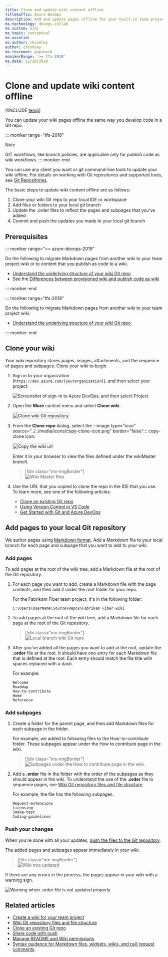 ```yaml
---
title: Clone and update wiki content offline 
titleSuffix: Azure DevOps 
description: Add and update pages offline for your built-in team project wiki in Azure DevOps 
ms.technology: devops-collab
ms.custom: wiki
ms.topic: conceptual
ms.assetid:
ms.author: chcomley
author: chcomley
ms.reviewer: gopinach
monikerRange: '>= tfs-2018'
ms.date: 12/20/2018  
---
```


# Clone and update wiki content offline

[!INCLUDE [temp](../../includes/version-vsts-tfs-2018.md)]

You can update your wiki pages offline the same way you develop code in a Git repo.

::: moniker range="tfs-2018"
> [!NOTE]  
> GIT workflows, like branch policies, are applicable only for publish code as wiki workflows.
::: moniker-end

You can use any client you want or git command-line tools to update your wiki offline. For details on working with Git repositories and supported tools, see [Git Repositories](../../repos/git/index.yml).

The basic steps to update wiki content offline are as follows:

1. Clone your wiki Git repo to your local IDE or workspace
2. Add files or folders to your local git branch
3. Update the .order files to reflect the pages and subpages that you've added
4. Commit and push the updates you made to your local git branch

## Prerequisites

::: moniker range=">= azure-devops-2019"

Do the following to migrate Markdown pages from another wiki to your team project wiki or to content that you publish as code to a wiki.

- [Understand the underlying structure of your wiki Git repo](wiki-file-structure.md)
- See the [Differences between provisioned wiki and publish code as wiki](provisioned-vs-published-wiki.md)

::: moniker-end

::: moniker range="tfs-2018"

Do the following to migrate Markdown pages from another wiki to your team project wiki.

- [Understand the underlying structure of your wiki Git repo](wiki-file-structure.md).

::: moniker-end

<a id="edit-wiki-offline"></a>

## Clone your wiki

Your wiki repository stores pages, images, attachments, and the sequence of pages and subpages. Clone your wiki to begin.

1. Sign in to your organization (`https://dev.azure.com/{yourorganization}`), and then select your project.

   ![Screenshot of sign-in to Azure DevOps, and then select Project](media/wiki/sign-in-to-azure-devops-select-project.png)

2. Open the **More** context menu and select **Clone wiki**.

	<img src="media/wiki/clone-wiki.png" alt="Clone wiki Git repository" style="border: 1px solid #C3C3C3;" />

2. From the **Clone repo** dialog, select the :::image type="icon" source="../../media/icons/copy-clone-icon.png" border="false"::: copy-clone icon.  

	<img src="media/wiki/clone-wiki-dialog.png" alt="Copy the wiki url" style="border: 1px solid #C3C3C3;" />

	Enter it in your browser to view the files defined under the wikiMaster branch.

	> [!div class="mx-imgBorder"]  
	> ![Wiki Master files](media/wiki/work-offline-wikiMaster-files.png)

3. Use the URL that you copied to clone the repo in the IDE that you use. To learn more, see one of the following articles:
	- [Clone an existing Git repo](../../repos/git/clone.md)
	- [Using Version Control in VS Code](https://code.visualstudio.com/docs/editor/versioncontrol)
	- [Get Started with Git and Azure DevOps](../../repos/git/gitquickstart.md?view=azure-devops&tabs=visual-studio)

## Add pages to your local Git repository

We author pages using [Markdown format](../../reference/markdown-guidance.md). Add a Markdown file to your local branch for each page and subpage that you want to add to your wiki.

### Add pages

To add pages at the root of the wiki tree, add a Markdown file at the root of the Git repository.

1. For each page you want to add, create a Markdown file with the page contents, and then add it under the root folder for your repo.

	For the Fabrikam Fiber team project, it's in the following folder:  

	`C:\Users\UserName\Source\Repos\Fabrikam Fiber.wiki`

2.  To add pages at the root of the wiki tree, add a Markdown file for each page at the root of the Git repository.

	> [!div class="mx-imgBorder"]  
	> ![Local branch wiki Git repo](media/wiki/add-pages.png)

3. After you've added all the pages you want to add at the root, update the **.order** file at the root. It should have one entry for each Markdown file that is defined at the root. Each entry should match the file title with spaces replaced with a dash.

	For example:  

    ```
	Welcome
	Roadmap  
	How-to-contribute  
	Home  
	Reference  
    ```

### Add subpages

1. Create a folder for the parent page, and then add Markdown files for each subpage in the folder.

   For example, we added to following files to the How-to-contribute folder. These subpages appear under the How to contribute page in the wiki.

	> [!div class="mx-imgBorder"]  
	> ![Subpages under the How to contribute page in the wiki.](media/wiki/add-sub-pages.png)

2. Add a **.order** file in the folder with the order of the subpages as they should appear in the wiki. To understand the use of the **.order** file to sequence pages, see [Wiki Git repository files and file structure](wiki-file-structure.md).
	 
	For example, the file has the following subpages:

    ```
	Request-extensions  
	Licensing  
	Smoke-test  
	Coding-guidelines  
    ```

### Push your changes

When you're done with all your updates, [push the files to the Git repository](../../repos/git/pushing.md).

The added pages and subpages appear immediately in your wiki.

   > [!div class="mx-imgBorder"]  
   > ![Wiki tree updated](media/wiki/wiki-tree-updated-offline.png)

If there are any errors in the process, the pages appear in your wiki with a warning sign.

![Warning when .order file is not updated properly](media/wiki/wiki-offline-order-warning.png)

## Related articles

- [Create a wiki for your team project](wiki-create-repo.md)
- [Wiki Git repository files and file structure](wiki-file-structure.md)
- [Clone an existing Git repo](../../repos/git/clone.md)
- [Share code with push](../../repos/git/pushing.md)
- [Manage README and Wiki permissions](manage-readme-wiki-permissions.md)
- [Syntax guidance for Markdown files, widgets, wikis, and pull request comments](../../reference/markdown-guidance.md).

<!---

<img src="media/wiki/wiki-repo-struct.png" alt="Wiki Git repository structure" style="border: 1px solid #C3C3C3;" />
 
<img src="media/wiki/wiki-offline-add-page.png" alt="Add page to wiki Git repo" style="border: 1px solid #C3C3C3;" />

	<img src="media/wiki/wiki-offline-update-order-subpages.png" alt="Update .ORDER file with the order of the sub-pages in the Git repo" style="border: 1px solid #C3C3C3;" />

	<img src="media/wiki/wiki-offline-updated.png" alt="Wiki pages appear after updating the pages offline" style="border: 1px solid #C3C3C3;" />

In the web portal, you can view the repo files based on the following URL: 
::: moniker range=">= azure-devops-2019"
	`https://*AccountName*.visualstudio.com/DefaultCollection/*ProjectName*/_git/*ProjectName*.wiki`
::: moniker-end
::: moniker range=">= tfs-2018"
	`https://*ServerName*/DefaultCollection/*ProjectName*/_git/*ProjectName*.wiki`
::: moniker-end

1. Clone your wiki Git repo to your local IDE or workspace 
2. Create a local git branch based on your wikiMaster branch 
3. Add files or folders to your local git branch 
4. Update the .ORDER file(s) to reflect the pages and subpages you've added 
5. Commit and push the updates you made to your local git branch
6. Create a pull request to merge your changes to the wikiMaster branch 
7. Approve the changes to complete the pull request.  

While that's a lot of steps, the main steps that are specific to updating a wiki is step 3. The rest follow the standard steps for updating a Git repo.

-->  